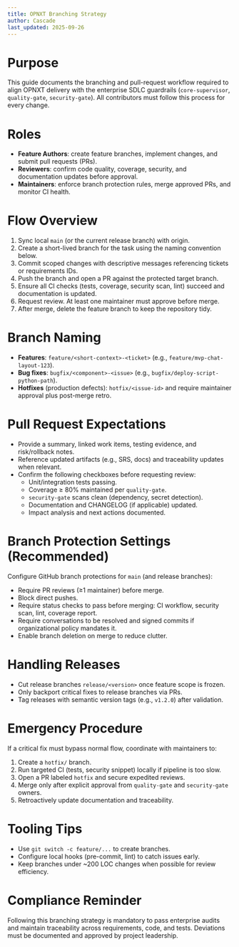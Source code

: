 ```yaml
---
title: OPNXT Branching Strategy
author: Cascade
last_updated: 2025-09-26
---
```


# Purpose

This guide documents the branching and pull-request workflow required to align OPNXT delivery with the enterprise SDLC guardrails (`core-supervisor`, `quality-gate`, `security-gate`). All contributors must follow this process for every change.

# Roles

- **Feature Authors**: create feature branches, implement changes, and submit pull requests (PRs).
- **Reviewers**: confirm code quality, coverage, security, and documentation updates before approval.
- **Maintainers**: enforce branch protection rules, merge approved PRs, and monitor CI health.

# Flow Overview

1. Sync local `main` (or the current release branch) with origin.
2. Create a short-lived branch for the task using the naming convention below.
3. Commit scoped changes with descriptive messages referencing tickets or requirements IDs.
4. Push the branch and open a PR against the protected target branch.
5. Ensure all CI checks (tests, coverage, security scan, lint) succeed and documentation is updated.
6. Request review. At least one maintainer must approve before merge.
7. After merge, delete the feature branch to keep the repository tidy.

# Branch Naming

- **Features**: `feature/<short-context>-<ticket>` (e.g., `feature/mvp-chat-layout-123`).
- **Bug fixes**: `bugfix/<component>-<issue>` (e.g., `bugfix/deploy-script-python-path`).
- **Hotfixes** (production defects): `hotfix/<issue-id>` and require maintainer approval plus post-merge retro.

# Pull Request Expectations

- Provide a summary, linked work items, testing evidence, and risk/rollback notes.
- Reference updated artifacts (e.g., SRS, docs) and traceability updates when relevant.
- Confirm the following checkboxes before requesting review:
  - Unit/integration tests passing.
  - Coverage ≥ 80% maintained per `quality-gate`.
  - `security-gate` scans clean (dependency, secret detection).
  - Documentation and CHANGELOG (if applicable) updated.
  - Impact analysis and next actions documented.

# Branch Protection Settings (Recommended)

Configure GitHub branch protections for `main` (and release branches):

- Require PR reviews (≥1 maintainer) before merge.
- Block direct pushes.
- Require status checks to pass before merging: CI workflow, security scan, lint, coverage report.
- Require conversations to be resolved and signed commits if organizational policy mandates it.
- Enable branch deletion on merge to reduce clutter.

# Handling Releases

- Cut release branches `release/<version>` once feature scope is frozen.
- Only backport critical fixes to release branches via PRs.
- Tag releases with semantic version tags (e.g., `v1.2.0`) after validation.

# Emergency Procedure

If a critical fix must bypass normal flow, coordinate with maintainers to:

1. Create a `hotfix/` branch.
2. Run targeted CI (tests, security snippet) locally if pipeline is too slow.
3. Open a PR labeled `hotfix` and secure expedited reviews.
4. Merge only after explicit approval from `quality-gate` and `security-gate` owners.
5. Retroactively update documentation and traceability.

# Tooling Tips

- Use `git switch -c feature/...` to create branches.
- Configure local hooks (pre-commit, lint) to catch issues early.
- Keep branches under ~200 LOC changes when possible for review efficiency.

# Compliance Reminder

Following this branching strategy is mandatory to pass enterprise audits and maintain traceability across requirements, code, and tests. Deviations must be documented and approved by project leadership.
